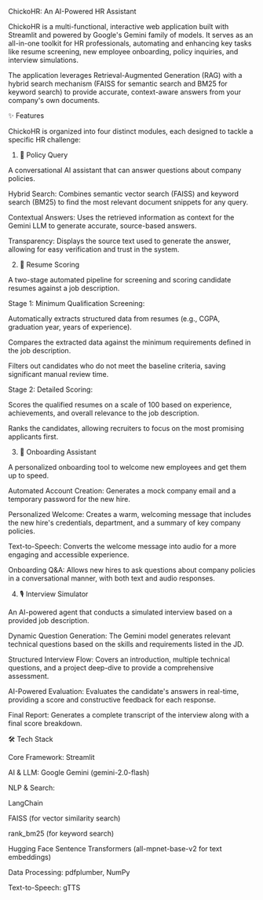 ChickoHR: An AI-Powered HR Assistant

ChickoHR is a multi-functional, interactive web application built with Streamlit and powered by Google's Gemini family of models. It serves as an all-in-one toolkit for HR professionals, automating and enhancing key tasks like resume screening, new employee onboarding, policy inquiries, and interview simulations.

The application leverages Retrieval-Augmented Generation (RAG) with a hybrid search mechanism (FAISS for semantic search and BM25 for keyword search) to provide accurate, context-aware answers from your company's own documents.

✨ Features

ChickoHR is organized into four distinct modules, each designed to tackle a specific HR challenge:

1. 📝 Policy Query

A conversational AI assistant that can answer questions about company policies.

Hybrid Search: Combines semantic vector search (FAISS) and keyword search (BM25) to find the most relevant document snippets for any query.

Contextual Answers: Uses the retrieved information as context for the Gemini LLM to generate accurate, source-based answers.

Transparency: Displays the source text used to generate the answer, allowing for easy verification and trust in the system.

2. 📄 Resume Scoring

A two-stage automated pipeline for screening and scoring candidate resumes against a job description.

Stage 1: Minimum Qualification Screening:

Automatically extracts structured data from resumes (e.g., CGPA, graduation year, years of experience).

Compares the extracted data against the minimum requirements defined in the job description.

Filters out candidates who do not meet the baseline criteria, saving significant manual review time.

Stage 2: Detailed Scoring:

Scores the qualified resumes on a scale of 100 based on experience, achievements, and overall relevance to the job description.

Ranks the candidates, allowing recruiters to focus on the most promising applicants first.

3. 👋 Onboarding Assistant

A personalized onboarding tool to welcome new employees and get them up to speed.

Automated Account Creation: Generates a mock company email and a temporary password for the new hire.

Personalized Welcome: Creates a warm, welcoming message that includes the new hire's credentials, department, and a summary of key company policies.

Text-to-Speech: Converts the welcome message into audio for a more engaging and accessible experience.

Onboarding Q&A: Allows new hires to ask questions about company policies in a conversational manner, with both text and audio responses.

4. 🎙️ Interview Simulator

An AI-powered agent that conducts a simulated interview based on a provided job description.

Dynamic Question Generation: The Gemini model generates relevant technical questions based on the skills and requirements listed in the JD.

Structured Interview Flow: Covers an introduction, multiple technical questions, and a project deep-dive to provide a comprehensive assessment.

AI-Powered Evaluation: Evaluates the candidate's answers in real-time, providing a score and constructive feedback for each response.

Final Report: Generates a complete transcript of the interview along with a final score breakdown.

🛠️ Tech Stack

Core Framework: Streamlit

AI & LLM: Google Gemini (gemini-2.0-flash)

NLP & Search:

LangChain

FAISS (for vector similarity search)

rank_bm25 (for keyword search)

Hugging Face Sentence Transformers (all-mpnet-base-v2 for text embeddings)

Data Processing: pdfplumber, NumPy

Text-to-Speech: gTTS
